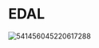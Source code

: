 # EDAL
![541456045220617288](https://user-images.githubusercontent.com/110477574/182402186-cae8b1ae-2c36-413f-92b3-ca11d48a2c05.jpg)
